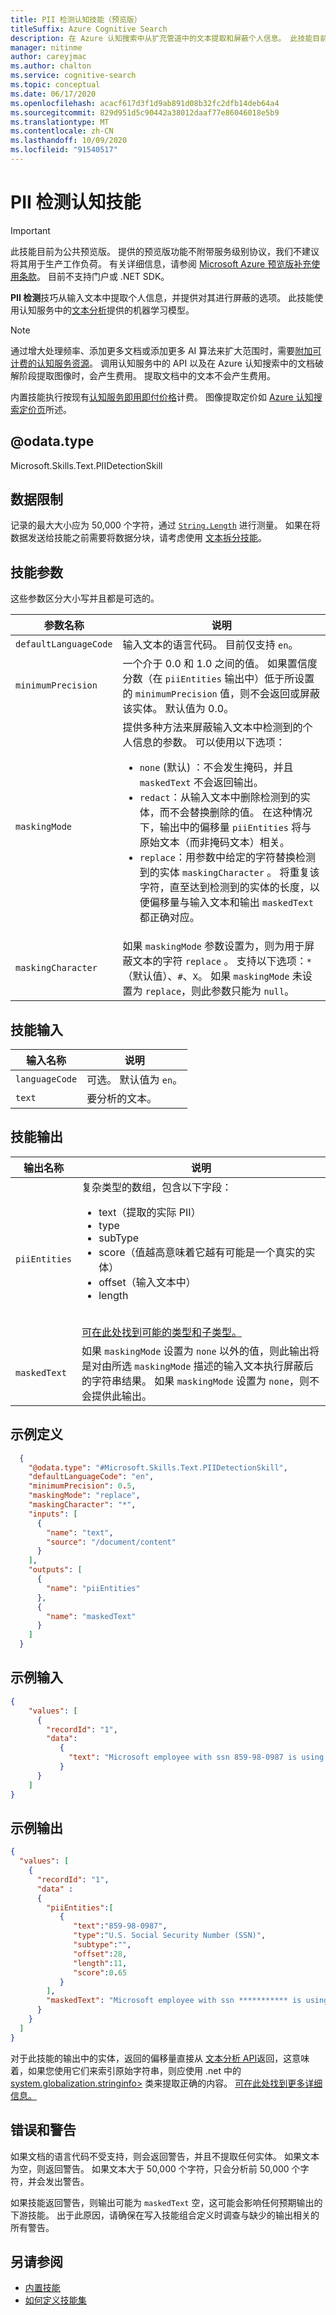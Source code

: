 ```yaml
---
title: PII 检测认知技能（预览版）
titleSuffix: Azure Cognitive Search
description: 在 Azure 认知搜索中从扩充管道中的文本提取和屏蔽个人信息。 此技能目前为公共预览版。
manager: nitinme
author: careyjmac
ms.author: chalton
ms.service: cognitive-search
ms.topic: conceptual
ms.date: 06/17/2020
ms.openlocfilehash: acacf617d3f1d9ab891d08b32fc2dfb14deb64a4
ms.sourcegitcommit: 829d951d5c90442a38012daaf77e86046018e5b9
ms.translationtype: MT
ms.contentlocale: zh-CN
ms.lasthandoff: 10/09/2020
ms.locfileid: "91540517"
---
```

# <a name="pii-detection-cognitive-skill"></a>PII 检测认知技能

> [!IMPORTANT] 
> 此技能目前为公共预览版。 提供的预览版功能不附带服务级别协议，我们不建议将其用于生产工作负荷。 有关详细信息，请参阅 [Microsoft Azure 预览版补充使用条款](https://azure.microsoft.com/support/legal/preview-supplemental-terms/)。 目前不支持门户或 .NET SDK。

**PII 检测**技巧从输入文本中提取个人信息，并提供对其进行屏蔽的选项。 此技能使用认知服务中的[文本分析](../cognitive-services/text-analytics/overview.md)提供的机器学习模型。

> [!NOTE]
> 通过增大处理频率、添加更多文档或添加更多 AI 算法来扩大范围时，需要[附加可计费的认知服务资源](cognitive-search-attach-cognitive-services.md)。 调用认知服务中的 API 以及在 Azure 认知搜索中的文档破解阶段提取图像时，会产生费用。 提取文档中的文本不会产生费用。
>
> 内置技能执行按现有[认知服务即用即付价格](https://azure.microsoft.com/pricing/details/cognitive-services/)计费。 图像提取定价如 [Azure 认知搜索定价页](https://azure.microsoft.com/pricing/details/search/)所述。

## <a name="odatatype"></a>@odata.type

Microsoft.Skills.Text.PIIDetectionSkill

## <a name="data-limits"></a>数据限制

记录的最大大小应为 50,000 个字符，通过 [`String.Length`](/dotnet/api/system.string.length) 进行测量。 如果在将数据发送给技能之前需要将数据分块，请考虑使用 [文本拆分技能](cognitive-search-skill-textsplit.md)。

## <a name="skill-parameters"></a>技能参数

这些参数区分大小写并且都是可选的。

| 参数名称     | 说明 |
|--------------------|-------------|
| `defaultLanguageCode` |    输入文本的语言代码。 目前仅支持 `en`。 |
| `minimumPrecision` | 一个介于 0.0 和 1.0 之间的值。 如果置信度分数（在 `piiEntities` 输出中）低于所设置的 `minimumPrecision` 值，则不会返回或屏蔽该实体。 默认值为 0.0。 |
| `maskingMode` | 提供多种方法来屏蔽输入文本中检测到的个人信息的参数。 可以使用以下选项： <ul><li>`none` (默认) ：不会发生掩码，并且 `maskedText` 不会返回输出。 </li><li> `redact`：从输入文本中删除检测到的实体，而不会替换删除的值。 在这种情况下，输出中的偏移量 `piiEntities` 将与原始文本（而非掩码文本）相关。 </li><li> `replace`：用参数中给定的字符替换检测到的实体 `maskingCharacter` 。 将重复该字符，直至达到检测到的实体的长度，以便偏移量与输入文本和输出 `maskedText` 都正确对应。</li></ul> |
| `maskingCharacter` | 如果 `maskingMode` 参数设置为，则为用于屏蔽文本的字符 `replace` 。 支持以下选项：`*`（默认值）、`#`、`X`。 如果 `maskingMode` 未设置为 `replace`，则此参数只能为 `null`。 |

## <a name="skill-inputs"></a>技能输入

| 输入名称      | 说明                   |
|---------------|-------------------------------|
| `languageCode`    | 可选。 默认值为 `en`。  |
| `text`          | 要分析的文本。          |

## <a name="skill-outputs"></a>技能输出

| 输出名称      | 说明                   |
|---------------|-------------------------------|
| `piiEntities` | 复杂类型的数组，包含以下字段： <ul><li>text（提取的实际 PII）</li> <li>type</li><li>subType</li><li>score（值越高意味着它越有可能是一个真实的实体）</li><li>offset（输入文本中）</li><li>length</li></ul> </br> [可在此处找到可能的类型和子类型。](../cognitive-services/text-analytics/named-entity-types.md?tabs=personal) |
| `maskedText` | 如果 `maskingMode` 设置为 `none` 以外的值，则此输出将是对由所选 `maskingMode` 描述的输入文本执行屏蔽后的字符串结果。  如果 `maskingMode` 设置为 `none`，则不会提供此输出。 |

## <a name="sample-definition"></a>示例定义

```json
  {
    "@odata.type": "#Microsoft.Skills.Text.PIIDetectionSkill",
    "defaultLanguageCode": "en",
    "minimumPrecision": 0.5,
    "maskingMode": "replace",
    "maskingCharacter": "*",
    "inputs": [
      {
        "name": "text",
        "source": "/document/content"
      }
    ],
    "outputs": [
      {
        "name": "piiEntities"
      },
      {
        "name": "maskedText"
      }
    ]
  }
```

## <a name="sample-input"></a>示例输入

```json
{
    "values": [
      {
        "recordId": "1",
        "data":
           {
             "text": "Microsoft employee with ssn 859-98-0987 is using our awesome API's."
           }
      }
    ]
}
```

## <a name="sample-output"></a>示例输出

```json
{
  "values": [
    {
      "recordId": "1",
      "data" : 
      {
        "piiEntities":[ 
           { 
              "text":"859-98-0987",
              "type":"U.S. Social Security Number (SSN)",
              "subtype":"",
              "offset":28,
              "length":11,
              "score":0.65
           }
        ],
        "maskedText": "Microsoft employee with ssn *********** is using our awesome API's."
      }
    }
  ]
}
```

对于此技能的输出中的实体，返回的偏移量直接从 [文本分析 API](../cognitive-services/text-analytics/overview.md)返回，这意味着，如果您使用它们来索引原始字符串，则应使用 .net 中的 [system.globalization.stringinfo>](/dotnet/api/system.globalization.stringinfo) 类来提取正确的内容。  [可在此处找到更多详细信息。](../cognitive-services/text-analytics/concepts/text-offsets.md)

## <a name="errors-and-warnings"></a>错误和警告

如果文档的语言代码不受支持，则会返回警告，并且不提取任何实体。
如果文本为空，则返回警告。
如果文本大于 50,000 个字符，只会分析前 50,000 个字符，并会发出警告。

如果技能返回警告，则输出可能为 `maskedText` 空，这可能会影响任何预期输出的下游技能。 出于此原因，请确保在写入技能组合定义时调查与缺少的输出相关的所有警告。

## <a name="see-also"></a>另请参阅

+ [内置技能](cognitive-search-predefined-skills.md)
+ [如何定义技能集](cognitive-search-defining-skillset.md)